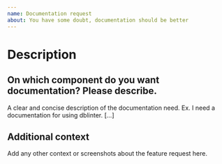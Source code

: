 ```yaml
---
name: Documentation request
about: You have some doubt, documentation should be better
---
```


<!-- Thanks for filing an issue! Before hitting the button, please answer these questions. It's helpful to search the existing GitHub issues first. It's likely that another user has already reported the issue you're facing, or it's a known issue that we're already aware of.

Describe *in detail* the feature/behavior/change you'd like to see.

Be ready for followup questions, and please respond in a timely manner. If we can't reproduce a bug or think a feature already exists, we might close your issue.  If we're wrong, PLEASE feel free to reopen it and explain why.
-->

# Description

## On which component do you want documentation? Please describe.

A clear and concise description of the documentation need. Ex. I need a documentation for using dblinter. [...]

## Additional context

Add any other context or screenshots about the feature request here.

